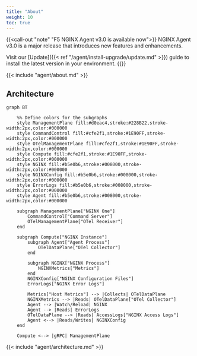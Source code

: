 ```yaml
---
title: "About"
weight: 10
toc: true
---
```


{{<call-out "note" "F5 NGINX Agent v3.0 is available now">}}
NGINX Agent v3.0 is a major release that introduces new features and enhancements.

Visit our [Update]({{< ref "/agent/install-upgrade/update.md" >}}) guide to install the latest version in your environment.
{{</call-out>}}

{{< include "agent/about.md" >}}

## Architecture

```mermaid
graph BT

    %% Define colors for the subgraphs
    style ManagementPlane fill:#d0eac4,stroke:#228B22,stroke-width:2px,color:#000000
    style CommandControl fill:#cfe2f1,stroke:#1E90FF,stroke-width:2px,color:#000000
    style OTelManagementPlane fill:#cfe2f1,stroke:#1E90FF,stroke-width:2px,color:#000000
    style Compute fill:#cfe2f1,stroke:#1E90FF,stroke-width:2px,color:#000000
    style NGINX fill:#b5e0b6,stroke:#008000,stroke-width:2px,color:#000000
    style NGINXConfig fill:#b5e0b6,stroke:#008000,stroke-width:2px,color:#000000
    style ErrorLogs fill:#b5e0b6,stroke:#008000,stroke-width:2px,color:#000000
    style Agent fill:#b5e0b6,stroke:#008000,stroke-width:2px,color:#000000

    subgraph ManagementPlane["NGINX One"]
        CommandControl["Command Server"]
        OTelManagementPlane["OTel Receiver"]
    end

    subgraph Compute["NGINX Instance"]
        subgraph Agent["Agent Process"]
            OTelDataPlane["OTel Collector"]
        end

        subgraph NGINX["NGINX Process"]
            NGINXMetrics["Metrics"]
        end
        NGINXConfig["NGINX Configuration Files"]
        ErrorLogs["NGINX Error Logs"]

        Metrics["Host Metrics"] --> |Collects| OTelDataPlane
        NGINXMetrics --> |Reads| OTelDataPlane["OTel Collector"]
        Agent --> |Watch/Reload| NGINX
        Agent --> |Reads| ErrorLogs
        OTelDataPlane --> |Reads| AccessLogs["NGINX Access Logs"]
        Agent <--> |Reads/Writes| NGINXConfig
    end

    Compute <--> |gRPC| ManagementPlane
```

{{< include "agent/architecture.md" >}}
